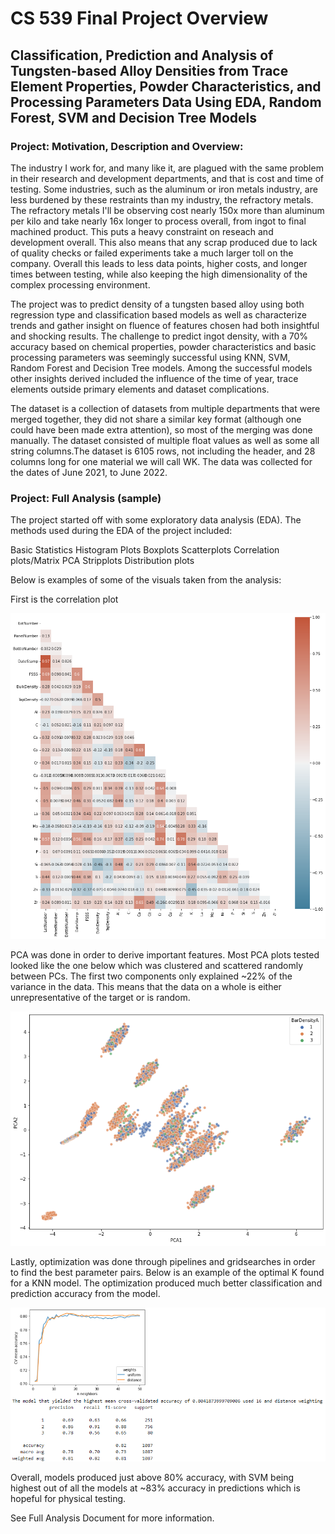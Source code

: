# CS 539 Final Project Overview

## Classification, Prediction and Analysis of Tungsten-based Alloy Densities from Trace Element Properties, Powder Characteristics, and Processing Parameters Data Using EDA, Random Forest, SVM and Decision Tree Models

### Project: Motivation, Description and Overview: 

The industry I work for, and many like it, are plagued with the same problem in their research and development departments, and that is cost and time of testing. Some industries, such as the aluminum or iron metals industry, are less burdened by these restraints than my industry, the refractory metals. The refractory metals I'll be observing cost nearly 150x more than aluminum per kilo and take nearly 16x longer to process overall, from ingot to final machined product. This puts a heavy constraint on reseach and development overall. This also means that any scrap produced due to lack of quality checks or failed experiments take a much larger toll on the company. Overall this leads to less data points, higher costs, and longer times between testing, while also keeping the high dimensionality of the complex processing environment.

The project was to predict density of a tungsten based alloy using both regression type and classification based models as well as characterize trends and gather insight on fluence of features chosen had both insightful and shocking results. The challenge to predict ingot density, with a 70% accuracy based on chemical properties, powder characteristics and basic processing parameters was seemingly successful using KNN, SVM, Random Forest and Decision Tree models. Among the successful models other insights derived included the influence of the time of year, trace elements outside primary elements and dataset complications.

The dataset is a collection of datasets from multiple departments that were merged together, they did not share a similar key format (although one could have been made extra attention), so most of the merging was done manually. The dataset consisted of multiple float values as well as some all string columns.The dataset is 6105 rows, not including the header, and 28 columns long for one material we will call WK. The data was collected for the dates of June 2021, to June 2022.

### Project: Full Analysis (sample)

The project started off with some exploratory data analysis (EDA). The methods used during the EDA of the project included:

Basic Statistics
Histogram Plots
Boxplots
Scatterplots
Correlation plots/Matrix
PCA
Stripplots
Distribution plots

Below is examples of some of the visuals taken from the analysis:

First is the correlation plot 

![](https://github.com/GitMooreHub/Moore_CS539_Final_Project/blob/main/images/Correlation-Plot.png)

PCA was done in order to derive important features. Most PCA plots tested looked like the one below which was clustered and scattered randomly between PCs. The first two components only explained ~22% of the variance in the data. This means that the data on a whole is either unrepresentative of the target or is random.

![](https://github.com/GitMooreHub/Moore_CS539_Final_Project/blob/main/images/PCA1.png)

Lastly, optimization was done through pipelines and gridsearches in order to find the best parameter pairs. Below is an example of the optimal K found for a KNN model. The optimization produced much better classification and prediction accuracy from the model. 

![](https://github.com/GitMooreHub/Moore_CS539_Final_Project/blob/main/images/KNN-K-Eval.png)

Overall, models produced just above 80% accuracy, with SVM being highest out of all the models at ~83% accuracy in predictions which is hopeful for physical testing.

See Full Analysis Document for more information.

